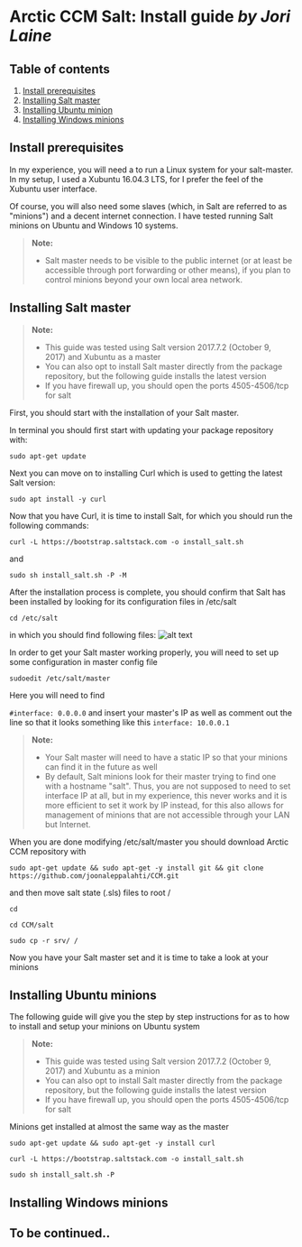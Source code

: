 **Arctic CCM Salt: Install guide** *by Jori Laine*
===================
## Table of contents
1. [Install prerequisites](#install-prerequisites)
2. [Installing Salt master](#installing-salt-master)
3. [Installing Ubuntu minion](#installing-ubuntu-minions)
4. [Installing Windows minions](#installing-windows-minions)

## Install prerequisites

In my experience, you will need a to run a Linux system for your salt-master. In my setup, I used a Xubuntu 16.04.3 LTS, for I prefer the feel of the Xubuntu user interface.

Of course, you will also need some slaves (which, in Salt are referred to as "minions") and a decent internet connection.  I have tested running Salt minions on Ubuntu and Windows 10 systems.

> **Note:**
> - Salt master needs to be visible to the public internet (or at least be accessible through port forwarding or other means), if you plan to control minions beyond your own local area network.

## Installing Salt master

> **Note:**
> - This guide was tested using Salt version 2017.7.2 (October 9, 2017) and Xubuntu as a master
> - You can also opt to install Salt master directly from the package repository, but the following guide installs the latest version
> - If you have firewall up, you should open the ports 4505-4506/tcp for salt

First, you should start with the installation of your Salt master.

In terminal you should first start with updating your package repository with:

`sudo apt-get update`

Next you can move on to installing Curl which is used to getting the latest Salt version:

`sudo apt install -y curl`

Now that you have Curl, it is time to install Salt, for which you should run the following commands:

`curl -L https://bootstrap.saltstack.com -o install_salt.sh`

and

`sudo sh install_salt.sh -P -M`

After the installation process is complete, you should confirm that Salt has been installed by looking for its configuration files in /etc/salt

`cd /etc/salt`

in which you should find following files:
![alt text](https://github.com/joonaleppalahti/CCM/blob/master/salt/saltimg/saltfiles.PNG "/etc/salt")

In order to get your Salt master working properly, you will need to set up some configuration in master config file

`sudoedit /etc/salt/master`

Here you will need to find

`#interface: 0.0.0.0` and insert your master's IP as well as comment out the line so that it looks something like this `interface: 10.0.0.1`

> **Note:**
> - Your Salt master will need to have a static IP so that your minions can find it in the future as well
> - By default, Salt minions look for their master trying to find one with a hostname "salt". Thus, you are not supposed to need to set interface IP at all, but in my experience, this never works and it is more efficient to set it work by IP instead, for this also allows for management of minions that are not accessible through your LAN but Internet.

When you are done modifying /etc/salt/master you should download Arctic CCM repository with

`sudo apt-get update && sudo apt-get -y install git && git clone https://github.com/joonaleppalahti/CCM.git`

and then move salt state (.sls) files to root /

`cd`

`cd CCM/salt`

`sudo cp -r srv/ /`

Now you have your Salt master set and it is time to take a look at your minions

## Installing Ubuntu minions

The following guide will give you the step by step instructions for as to how to install and setup your minions on Ubuntu system

> **Note:**
> - This guide was tested using Salt version 2017.7.2 (October 9, 2017) and Xubuntu as a minion
> - You can also opt to install Salt master directly from the package repository, but the following guide installs the latest version
> - If you have firewall up, you should open the ports 4505-4506/tcp for salt

Minions get installed at almost the same way as the master

`sudo apt-get update && sudo apt-get -y install curl`

`curl -L https://bootstrap.saltstack.com -o install_salt.sh`

`sudo sh install_salt.sh -P`



## Installing Windows minions

## **To be continued..**
